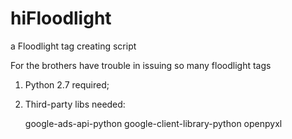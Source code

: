 hiFloodlight
============

a Floodlight tag creating script

For the brothers have trouble in issuing so many floodlight tags

1. Python 2.7 required;
2. Third-party libs needed:
   
   google-ads-api-python
   google-client-library-python
   openpyxl